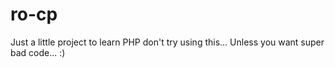 # ro-cp

Just a little project to learn PHP don't try using this... Unless you want super bad code...
:)
